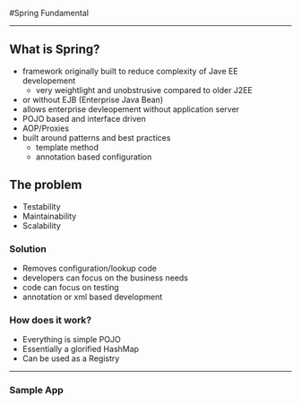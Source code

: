 #Spring Fundamental

---

## What is Spring?

- framework originally built to reduce complexity of Jave EE developement
	- very weightlight and unobstrusive compared to older J2EE
- or without EJB (Enterprise Java Bean)
- allows enterprise devleopement without application server
- POJO based and interface driven
- AOP/Proxies
- built around patterns and best practices
	- template method
	- annotation based configuration 

## The problem

- Testability
- Maintainability
- Scalability

### Solution

- Removes configuration/lookup code
- developers can focus on the business needs
- code can focus on testing
- annotation or xml based development

### How does it work?

- Everything is simple POJO
- Essentially a glorified HashMap
- Can be used as a Registry

---

### Sample App

~~~ java


~~~
